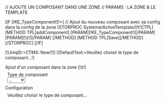// AJOUTE UN COMPOSANT DANS UNE ZONE
// PARAMS : LA ZONE & LE TEMPLATE

[IF [!KE_TypeComponent!]!=]
	// Ajout du nouveau composant avec sa config dans la config de la zone
	[STORPROC Systeme/ActiveTemplate/[!t!]|TPL]
		[METHOD TPL|addComponent]
			[PARAM][!KE_TypeComponent!][/PARAM]
			[PARAM][!z!][/PARAM]
		[/METHOD]
		[METHOD TPL|Save][/METHOD]
	[/STORPROC]
[/IF]

[!UniqID:=[!TMS::Now!]!]
[!DefaultText:=Veuillez choisir le type de composant...!]

<div class="BigTitle">Ajout d'un composant dans la zone [!z!]</div>

<div style="margin:7px">
	<div style="overflow:hidden" class="ProprieteModif">
		<div class="ProprieteTitreModif   ChampNom">Type de composant</div>
		<div class="ProprieteValeurModif">
			<select name="KE_TypeComponent" onchange="upadeComponentConfig[!UniqID!](this.options[this.selectedIndex].value)">
				<option value="">...</option>
				[!Cpts:=[!Component::getAll()!]!]
				[STORPROC [!Cpts!]|Cpt]
					<option value="[!Cpt!]">[!Cpt!]</option>
				[/STORPROC]
			</select>
		</div>
		<input type="hidden" name="z" value="[!z!]" />
		<input type="hidden" name="t" value="[!t!]" />
	</div>
</div>

<div class="BigTitle">Configuration</div>

<div style="margin:7px" id="componentConfig[!UniqID!]">
	Veuillez choisir le type de composant...
</div>

<script type="text/javascript">
	function upadeComponentConfig[!UniqID!]( Path ) {
		if(Path == '') {
			$('componentConfig[!UniqID!]').innerHTML = '[!DefaultText!]';
		} else {
			$('componentConfig[!UniqID!]').innerHTML = 'Chargement...';
			new Request.HTML({url:'/Systeme/Configuration/Modeles/configComponent.htm?Path='+Path, update:$('componentConfig[!UniqID!]')}).send();
		}
	}
</script>